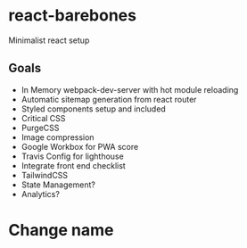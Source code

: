 # react-barebones
Minimalist react setup

## Goals
- In Memory webpack-dev-server with hot module reloading
- Automatic sitemap generation from react router
- Styled components setup and included
- Critical CSS
- PurgeCSS
- Image compression
- Google Workbox for PWA score
- Travis Config for lighthouse
- Integrate front end checklist
- TailwindCSS
- State Management?
- Analytics?

# Change name
